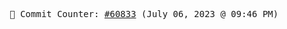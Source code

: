 <p align="center">
    <samp>
        📮 Commit Counter: <a href="https://github.com/Javascript-void0/Javascript-void0/commits/main">#60833</a> (July 06, 2023 @ 09:46 PM)
    </samp>
</p>
